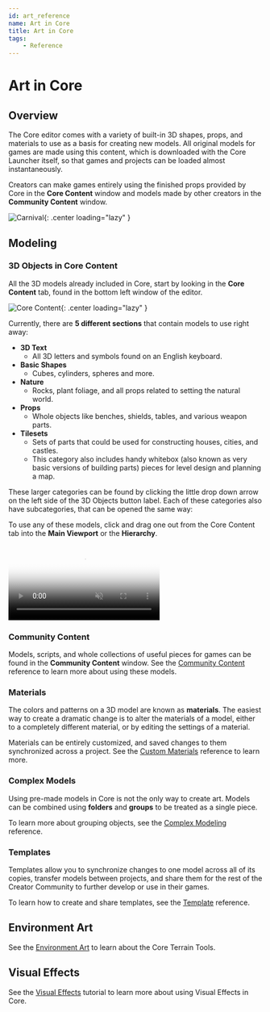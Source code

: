 ```yaml
---
id: art_reference
name: Art in Core
title: Art in Core
tags:
    - Reference
---
```


# Art in Core

## Overview

The Core editor comes with a variety of built-in 3D shapes, props, and materials to use as a basis for creating new models. All original models for games are made using this content, which is downloaded with the Core Launcher itself, so that games and projects can be loaded almost instantaneously.

Creators can make games entirely using the finished props provided by Core in the **Core Content** window and models made by other creators in the **Community Content** window.

![Carnival](../img/EditorManual/Art/carneval_screenshot.jpg "Carnival: made by Anna Hegyaljai"){: .center loading="lazy" }

## Modeling

### 3D Objects in Core Content

All the 3D models already included in Core, start by looking in the **Core Content** tab, found in the bottom left window of the editor.

![Core Content](../img/EditorManual/Art/AssetManifest.png "Core Content"){: .center loading="lazy" }

Currently, there are **5 different sections** that contain models to use right away:

- **3D Text**
    - All 3D letters and symbols found on an English keyboard.
- **Basic Shapes**
    - Cubes, cylinders, spheres and more.
- **Nature**
    - Rocks, plant foliage, and all props related to setting the natural world.
- **Props**
    - Whole objects like benches, shields, tables, and various weapon parts.
- **Tilesets**
    - Sets of parts that could be used for constructing houses, cities, and castles.
    - This category also includes handy whitebox (also known as very basic versions of building parts) pieces for level design and planning a map.

These larger categories can be found by clicking the little drop down arrow on the left side of the 3D Objects button label. Each of these categories also have subcategories, that can be opened the same way:

To use any of these models, click and drag one out from the Core Content tab into the **Main Viewport** or the **Hierarchy**.

<div class="mt-video">
    <video autoplay loop muted playsinline poster="/img/EditorManual/Abilities/Gem.png">
        <source src="/img/EditorManual/Art/DragOutAsset.webm" type="video/webm" />
        <source src="/img/EditorManual/Art/DragOutAsset.mp4" type="video/mp4" />
    </video>
</div>

### Community Content

Models, scripts, and whole collections of useful pieces for games can be found in the **Community Content** window. See the [Community Content](community_content.md) reference to learn more about using these models.

### Materials

The colors and patterns on a 3D model are known as **materials**. The easiest way to create a dramatic change is to alter the materials of a model, either to a completely different material, or by editing the settings of a material.

Materials can be entirely customized, and saved changes to them synchronized across a project. See the [Custom Materials](materials.md) reference to learn more.

### Complex Models

Using pre-made models in Core is not the only way to create art. Models can be combined using **folders** and **groups** to be treated as a single piece.

To learn more about grouping objects, see the [Complex Modeling](modeling.md) reference.

### Templates

Templates allow you to synchronize changes to one model across all of its copies, transfer models between projects, and share them for the rest of the Creator Community to further develop or use in their games.

To learn how to create and share templates, see the [Template](templates.md) reference.

## Environment Art

See the [Environment Art](environment_art.md) to learn about the Core Terrain Tools.

## Visual Effects

See the [Visual Effects](vfx_tutorial.md) tutorial to learn more about using Visual Effects in Core.
